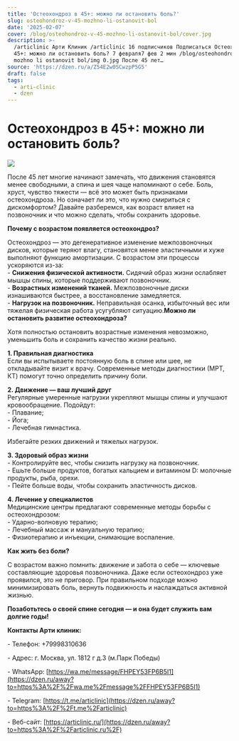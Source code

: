 ```yaml
---
title: 'Остеохондроз в 45+: можно ли остановить боль?'
slug: osteohondroz-v-45-mozhno-li-ostanovit-bol
date: '2025-02-07'
cover: /blog/osteohondroz-v-45-mozhno-li-ostanovit-bol/cover.jpg
description: >-
  /articlinic Арти Клиник /articlinic 16 подписчиков Подписаться Остеохондроз в
  45+: можно ли остановить боль? 7 февраля7 фев 2 мин /blog/osteohondroz v 45
  mozhno li ostanovit bol/img 0.jpg После 45 лет…
source: 'https://dzen.ru/a/Z54E2w0SCwzpP5G5'
draft: false
tags:
  - arti-clinic
  - dzen
---
```


# Остеохондроз в 45+: можно ли остановить боль?

![](/blog/osteohondroz-v-45-mozhno-li-ostanovit-bol/img-0.jpg)

После 45 лет многие начинают замечать, что движения становятся менее свободными, а спина и шея чаще напоминают о себе. Боль, хруст, чувство тяжести — всё это может быть признаками остеохондроза. Но означает ли это, что нужно смириться с дискомфортом? Давайте разберемся, как возраст влияет на позвоночник и что можно сделать, чтобы сохранить здоровье.  
  
**Почему с возрастом появляется остеохондроз?**  
  
Остеохондроз — это дегенеративное изменение межпозвоночных дисков, которые теряют влагу, становятся менее эластичными и хуже выполняют функцию амортизации. С возрастом эти процессы ускоряются из-за:  
\- **Снижения физической активности.** Сидячий образ жизни ослабляет мышцы спины, которые поддерживают позвоночник.  
\- **Возрастных изменений тканей.** Межпозвоночные диски изнашиваются быстрее, а восстановление замедляется.  
\- **Нагрузок на позвоночник.** Неправильная осанка, избыточный вес или тяжелая физическая работа усугубляют ситуацию.**Можно ли остановить развитие остеохондроза?**  
  
Хотя полностью остановить возрастные изменения невозможно, уменьшить боль и сохранить качество жизни реально.  

**1\. Правильная диагностика**  
Если вы испытываете постоянную боль в спине или шее, не откладывайте визит к врачу. Современные методы диагностики (МРТ, КТ) помогут точно определить причину боли.  
  
**2\. Движение — ваш лучший друг**  
Регулярные умеренные нагрузки укрепляют мышцы спины и улучшают кровообращение. Подойдут:  
\- Плавание;  
\- Йога;  
\- Лечебная гимнастика.  
  
Избегайте резких движений и тяжелых нагрузок.  
  
**3\. Здоровый образ жизни**  
\- Контролируйте вес, чтобы снизить нагрузку на позвоночник.  
\- Ешьте больше продуктов, богатых кальцием и витамином D: молочные продукты, рыба, орехи.  
\- Пейте больше воды, чтобы сохранить эластичность дисков.  
  
**4\. Лечение у специалистов**  
Медицинские центры предлагают современные методы борьбы с остеохондрозом:  
\- Ударно-волновую терапию;  
\- Лечебный массаж и мануальную терапию;  
\- Физиотерапию и инъекции, снимающие воспаление.  
  
**Как жить без боли?**  
  
С возрастом важно помнить: движение и забота о себе — ключевые составляющие здоровья позвоночника. Даже если остеохондроз уже проявился, это не приговор. При правильном подходе можно минимизировать боль, вернуть подвижность и наслаждаться активной жизнью.  
  
**Позаботьтесь о своей спине сегодня — и она будет служить вам долгие годы!**

**Контакты Арти клиник:**

\- Телефон: +79998310636

\- Адрес: г. Москва, ул. 1812 г д.3 (м.Парк Победы)

\- WhatsApp: [https://wa.me/message/FHPEY53FP6B5I1](https://dzen.ru/away?to=https%3A%2F%2Fwa.me%2Fmessage%2FFHPEY53FP6B5I1)

\- Telegram: [https://t.me/articlinic](https://dzen.ru/away?to=https%3A%2F%2Ft.me%2Farticlinic)

\- Веб-сайт: [https://articlinic.ru/](https://dzen.ru/away?to=https%3A%2F%2Farticlinic.ru%2F)